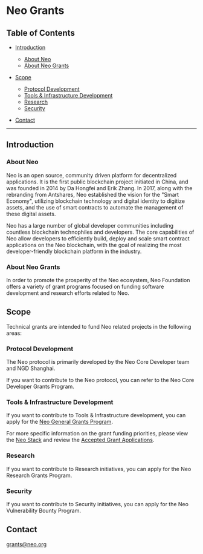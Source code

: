 # Neo Grants

## Table of Contents

- [Introduction](#introduction)
  - [About Neo](#about-neo)
  - [About Neo Grants](#about-neo-grants)

- [Scope](#scope)
  - [Protocol Development](#protocol-development)
  - [Tools & Infrastructure Development](#tools--infrastructure-development)
  - [Research](#research)
  - [Security](#security)
- [Contact](#contact)

---



## Introduction

### About Neo
Neo is an open source, community driven platform for decentralized applications. It is the first public blockchain project initiated in China, and was founded in 2014 by Da Hongfei and Erik Zhang. In 2017, along with the rebranding from Antshares, Neo established the vision for the "Smart Economy", utilizing blockchain technology and digital identity to digitize assets, and the use of smart contracts to automate the management of these digital assets.

Neo has a large number of global developer communities including countless blockchain technophiles and developers. The core capabilities of Neo allow developers to efficiently build, deploy and scale smart contract applications on the Neo blockchain, with the goal of realizing the most developer-friendly blockchain platform in the industry.


### About Neo Grants
In order to promote the prosperity of the Neo ecosystem, Neo Foundation offers a variety of grant programs focused on funding software development and research efforts related to Neo. 



## Scope
Technical grants are intended to fund Neo related projects in the following areas: 

### Protocol Development

The Neo protocol is primarily developed by the Neo Core Developer team and NGD Shanghai. 

If you want to contribute to the Neo protocol, you can refer to the Neo Core Developer Grants Program. 

### Tools & Infrastructure Development

If you want to contribute to Tools & Infrastructure development, you can apply for the [Neo General Grants Program](https://github.com/Grace-Gui/Neo-Grants/blob/master/Neo%20General%20Grants%20Program.md). 

For more specific information on the grant funding priorities, please view the [Neo Stack](https://github.com/Grace-Gui/Neo-Grants/blob/master/Neo%20Stack.md) and review the [Accepted Grant Applications](https://github.com/Grace-Gui/Neo-Grants/blob/master/Accepted%20Grant%20Applications.md). 

### Research

If you want to contribute to Research initiatives, you can apply for the Neo Research Grants Program.

### Security

If you want to contribute to Security initiatives, you can apply for the Neo Vulnerability Bounty Program.



## Contact 

grants@neo.org
